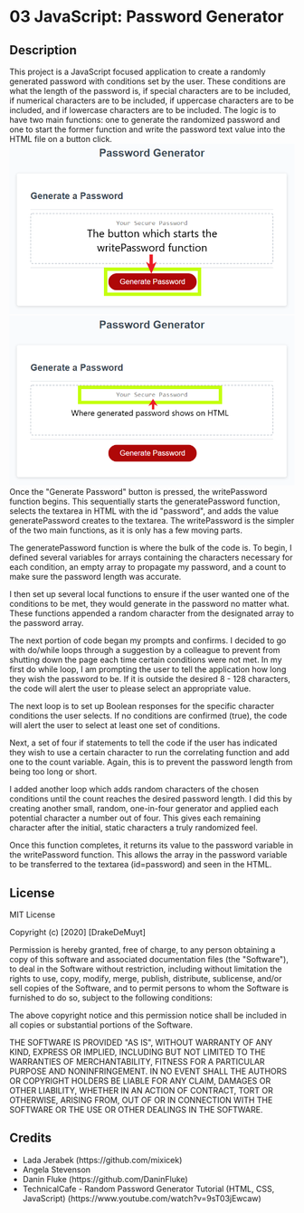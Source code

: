 # 03 JavaScript: Password Generator

## Description
This project is a JavaScript focused application to create a randomly generated password with conditions set by the user. These conditions are what the length of the password is, if special characters are to be included, if numerical characters are to be included, if uppercase characters are to be included, and if lowercase characters are to be included.
The logic is to have two main functions: one to generate the randomized password and one to start the former function and write the password text value into the HTML file on a button click.
<br>
<img src="./Assets/03-javascript-homework-genBtnhighlight.png">
<br>
<img src="./Assets/03-javascript-homework-writepasswordfunction.png">
<br>
Once the "Generate Password" button is pressed, the writePassword function begins. This sequentially starts the generatePassword function, selects the textarea in HTML with the id "password", and adds the value generatePassword creates to the textarea.
The writePassword is the simpler of the two main functions, as it is only has a few moving parts.
<br>
<p>The generatePassword function is where the bulk of the code is. To begin, I defined several variables for arrays containing the characters necessary for each condition, an empty array to propagate my password, and a count to make sure the password length was accurate.</p>
<p>I then set up several local functions to ensure if the user wanted one of the conditions to be met, they would generate in the password no matter what. These functions appended a random character from the designated array to the password array.</p>
<p>The next portion of code began my prompts and confirms. I decided to go with do/while loops through a suggestion by a colleague to prevent from shutting down the page each time certain conditions were not met. In my first do while loop, I am prompting the user to tell the application how long they wish the password to be. If it is outside the desired 8 - 128 characters, the code will alert the user to please select an appropriate value.</p>
<p>The next loop is to set up Boolean responses for the specific character conditions the user selects. If no conditions are confirmed (true), the code will alert the user to select at least one set of conditions.</p>
<p>Next, a set of four if statements to tell the code if the user has indicated they wish to use a certain character to run the correlating function and add one to the count variable. Again, this is to prevent the password length from being too long or short.</p>
<p>I added another loop which adds random characters of the chosen conditions until the count reaches the desired password length. I did this by creating another small, random, one-in-four generator and applied each potential character a number out of four. This gives each remaining character after the initial, static characters a truly randomized feel.</p>
<p>Once this function completes, it returns its value to the password variable in the writePassword function. This allows the array in the password variable to be transferred to the textarea (id=password) and seen in the HTML.</p>

## License
MIT License

Copyright (c) [2020] [DrakeDeMuyt]

Permission is hereby granted, free of charge, to any person obtaining a copy
of this software and associated documentation files (the "Software"), to deal
in the Software without restriction, including without limitation the rights
to use, copy, modify, merge, publish, distribute, sublicense, and/or sell
copies of the Software, and to permit persons to whom the Software is
furnished to do so, subject to the following conditions:

The above copyright notice and this permission notice shall be included in all
copies or substantial portions of the Software.

THE SOFTWARE IS PROVIDED "AS IS", WITHOUT WARRANTY OF ANY KIND, EXPRESS OR
IMPLIED, INCLUDING BUT NOT LIMITED TO THE WARRANTIES OF MERCHANTABILITY,
FITNESS FOR A PARTICULAR PURPOSE AND NONINFRINGEMENT. IN NO EVENT SHALL THE
AUTHORS OR COPYRIGHT HOLDERS BE LIABLE FOR ANY CLAIM, DAMAGES OR OTHER
LIABILITY, WHETHER IN AN ACTION OF CONTRACT, TORT OR OTHERWISE, ARISING FROM,
OUT OF OR IN CONNECTION WITH THE SOFTWARE OR THE USE OR OTHER DEALINGS IN THE
SOFTWARE.

## Credits
<ul>
  <li>Lada Jerabek (https://github.com/mixicek)</li>
  <li>Angela Stevenson</li>
  <li>Danin Fluke (https://github.com/DaninFluke)</li>
<li>TechnicalCafe - Random Password Generator Tutorial (HTML, CSS, JavaScript) (https://www.youtube.com/watch?v=9sT03jEwcaw)</li>
</ul>
